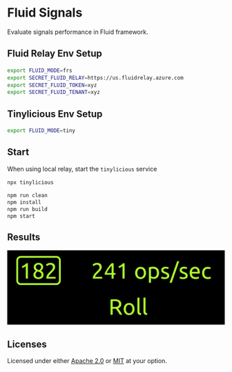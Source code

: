 # Fluid Signals

Evaluate signals performance in Fluid framework.

## Fluid Relay Env Setup

```bash
export FLUID_MODE=frs
export SECRET_FLUID_RELAY=https://us.fluidrelay.azure.com
export SECRET_FLUID_TOKEN=xyz
export SECRET_FLUID_TENANT=xyz
```

## Tinylicious Env Setup

```bash
export FLUID_MODE=tiny
```

## Start

When using local relay, start the `tinylicious` service

```
npx tinylicious
```

```
npm run clean
npm install
npm run build
npm start
```

## Results

![Results](./img/ops.png)

## Licenses

Licensed under either [Apache 2.0](http://opensource.org/licenses/MIT) or [MIT](http://opensource.org/licenses/MIT) at your option.
